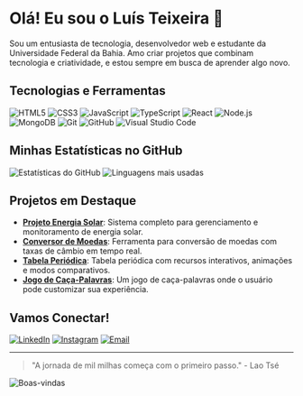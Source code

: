 # Olá! Eu sou o Luís Teixeira 👋

Sou um entusiasta de tecnologia, desenvolvedor web e estudante da Universidade Federal da Bahia. Amo criar projetos que combinam tecnologia e criatividade, e estou sempre em busca de aprender algo novo.

## Tecnologias e Ferramentas

![HTML5](https://img.shields.io/badge/-HTML5-E34F26?style=flat&logo=html5&logoColor=white)
![CSS3](https://img.shields.io/badge/-CSS3-1572B6?style=flat&logo=css3&logoColor=white)
![JavaScript](https://img.shields.io/badge/-JavaScript-F7DF1E?style=flat&logo=javascript&logoColor=white)
![TypeScript](https://img.shields.io/badge/-TypeScript-3178C6?style=flat&logo=typescript&logoColor=white)
![React](https://img.shields.io/badge/-React-61DAFB?style=flat&logo=react&logoColor=white)
![Node.js](https://img.shields.io/badge/-Node.js-339933?style=flat&logo=node.js&logoColor=white)
![MongoDB](https://img.shields.io/badge/-MongoDB-47A248?style=flat&logo=mongodb&logoColor=white)
![Git](https://img.shields.io/badge/-Git-F05032?style=flat&logo=git&logoColor=white)
![GitHub](https://img.shields.io/badge/-GitHub-181717?style=flat&logo=github&logoColor=white)
![Visual Studio Code](https://img.shields.io/badge/-VS%20Code-007ACC?style=flat&logo=visual-studio-code&logoColor=white)

## Minhas Estatísticas no GitHub

![Estatísticas do GitHub](https://github-readme-stats.vercel.app/api?username=LuisT-ls&show_icons=true&theme=radical)
![Linguagens mais usadas](https://github-readme-stats.vercel.app/api/top-langs/?username=LuisT-ls&layout=compact&theme=radical)

## Projetos em Destaque

- [**Projeto Energia Solar**](https://github.com/LuisT-ls/Projeto-Energia-Solar): Sistema completo para gerenciamento e monitoramento de energia solar.
- [**Conversor de Moedas**](https://github.com/LuisT-ls/conversor-de-moedas): Ferramenta para conversão de moedas com taxas de câmbio em tempo real.
- [**Tabela Periódica**](https://github.com/LuisT-ls/tabela-periodica): Tabela periódica com recursos interativos, animações e modos comparativos.
- [**Jogo de Caça-Palavras**](https://github.com/LuisT-ls/caca-palavras): Um jogo de caça-palavras onde o usuário pode customizar sua experiência.

## Vamos Conectar!

[![LinkedIn](https://img.shields.io/badge/LinkedIn-0077B5?style=for-the-badge&logo=linkedin&logoColor=white)](https://www.linkedin.com/in/luis-tei/)
[![Instagram](https://img.shields.io/badge/Instagram-E4405F?style=for-the-badge&logo=instagram&logoColor=white)](https://www.instagram.com/luis.tei)
[![Email](https://img.shields.io/badge/Email-D14836?style=for-the-badge&logo=gmail&logoColor=white)](mailto:luishg213@outlook.com)

---

> "A jornada de mil milhas começa com o primeiro passo." - Lao Tsé

![Boas-vindas](https://media.giphy.com/media/dzaUX7CAG0Ihi/giphy.gif)
